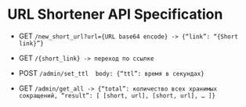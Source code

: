 # URL Shortener API Specification


- GET `/new_short_url?url={URL base64 encode} -> {“link”: “{Short link}”}`

- GET `/{short_link} -> переход по ссылке`

-  POST `/admin/set_ttl  body: {“ttl”: время в секундах}`

-  GET `/admin/get_all -> {“total”: количество всех хранимых сокращений, “result”: [ [short, url], [short, url], … ]}`
